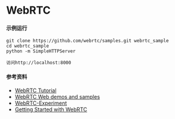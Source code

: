 WebRTC 
==================
#### 示例运行

```ssh
git clone https://github.com/webrtc/samples.git webrtc_sample
cd webrtc_sample
python -m SimpleHTTPServer 

访问http://localhost:8000
```



#### 参考资料

- [WebRTC Tutorial](https://www.tutorialspoint.com/webrtc/index.htm)
- [WebRTC Web demos and samples](https://webrtc.github.io/samples/) 
- [WebRTC-Experiment](https://github.com/muaz-khan/WebRTC-Experiment)
- [Getting Started with WebRTC](https://www.html5rocks.com/en/tutorials/webrtc/basics/#toc-disruptive)